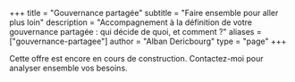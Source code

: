 +++
title = "Gouvernance partagée"
subtitle = "Faire ensemble pour aller plus loin"
description = "Accompagnement à la définition de votre gouvernance partagée : qui décide de quoi, et comment ?"
aliases = ["gouvernance-partagee"]
author = "Alban Dericbourg"
type = "page"
+++

Cette offre est encore en cours de construction. Contactez-moi pour analyser ensemble vos besoins.

